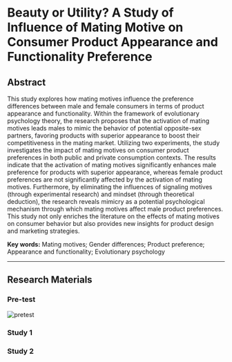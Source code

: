 # Beauty or Utility? A Study of Influence of Mating Motive on Consumer Product Appearance and Functionality Preference

## Abstract

This study explores how mating motives influence the preference differences between male and female consumers in terms of product appearance and functionality. Within the framework of evolutionary psychology theory, the research proposes that the activation of mating motives leads males to mimic the behavior of potential opposite-sex partners, favoring products with superior appearance to boost their competitiveness in the mating market. Utilizing two experiments, the study investigates the impact of mating motives on consumer product preferences in both public and private consumption contexts. The results indicate that the activation of mating motives significantly enhances male preference for products with superior appearance, whereas female product preferences are not significantly affected by the activation of mating motives. Furthermore, by eliminating the influences of signaling motives (through experimental research) and mindset (through theoretical deduction), the research reveals mimicry as a potential psychological mechanism through which mating motives affect male product preferences. This study not only enriches the literature on the effects of mating motives on consumer behavior but also provides new insights for product design and marketing strategies.

**Key words:** Mating motives; Gender differences; Product preference; Appearance and functionality; Evolutionary psychology

---

## Research Materials

### Pre-test

![pretest](https://github.com/user-attachments/assets/05194305-d041-43eb-ab5e-e0bf1f6831aa)

### Study 1

### Study 2
